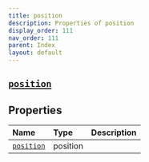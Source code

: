 ```yaml
---
title: position
description: Properties of position
display_order: 111
nav_order: 111
parent: Index
layout: default
---
```


##  [`position`](./position.html) 
## Properties
| Name | Type | Description |
|:-----|:-----|:------------|
| [`position`](./position.html) | position |  |


